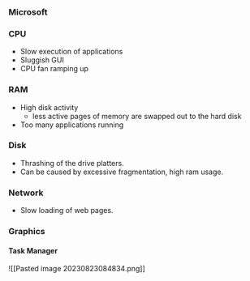 ### Microsoft

### CPU
- Slow execution of applications
- Sluggish GUI
- CPU fan ramping up
### RAM
- High disk activity
	- less active pages of memory are swapped out to the hard disk
- Too many applications running
### Disk
- Thrashing of the drive platters.
- Can be caused by excessive fragmentation, high ram usage.
### Network
- Slow loading of web pages. 
### Graphics

#### Task Manager
![[Pasted image 20230823084834.png]]